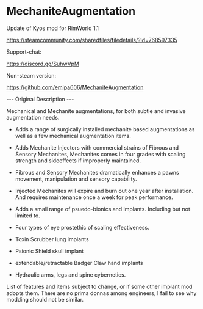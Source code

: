 # MechaniteAugmentation

Update of Kyos mod for RimWorld 1.1

https://steamcommunity.com/sharedfiles/filedetails/?id=768597335

Support-chat:

https://discord.gg/SuhwVpM

Non-steam version:

https://github.com/emipa606/MechaniteAugmentation
	
--- Original Description ---

Mechanical and Mechanite augmentations, for both subtle and invasive augmentation needs.

- Adds a range of surgically installed mechanite based augmentations as well as a few mechanical augmentation items.

* Adds Mechanite Injectors with commercial strains of Fibrous and Sensory Mechanites, Mechanites comes in four grades with scaling strength and sideeffects if improperly maintained.
* Fibrous and Sensory Mechanites dramatically enhances a pawns movement, manipulation and sensory capability.
* Injected Mechanites will expire and burn out one year after installation. And requires maintenance once a week for peak performance.

* Adds a small range of psuedo-bionics and implants. Including but not limited to.
* Four types of eye prostethic of scaling effectiveness.
* Toxin Scrubber lung implants
* Psionic Shield skull implant
* extendable/retractable Badger Claw hand implants
* Hydraulic arms, legs and spine cybernetics.

List of features and items subject to change, or if some other implant mod adopts them. There are no prima donnas among engineers, I fail to see why modding should not be similar.

